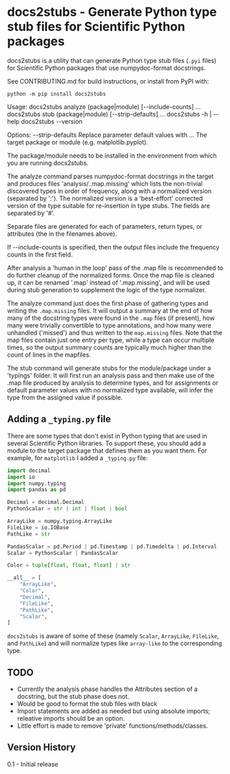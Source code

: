 # docs2stubs - Generate Python type stub files for Scientific Python packages

docs2stubs is a utility that can generate Python type stub files (`.pyi` files)
for Scientific Python packages that use numpydoc-format docstrings.

See CONTRIBUTING.md for build instructions, or install from PyPI with:

```
python -m pip install docs2stubs
```

Usage:
  docs2stubs analyze (package|module) [--include-counts] <name>...
  docs2stubs stub (package|module) [--strip-defaults] <name>...
  docs2stubs -h | --help
  docs2stubs --version

Options:
  --strip-defaults  Replace parameter default values with ...
  <name>            The target package or module (e.g. matplotlib.pyplot).

The package/module needs to be installed in the environment from which
you are running docs2stubs.

The analyze command parses numpydoc-format docstrings in the target
and produces files 'analysis/<name>.<what>.map.missing' which lists the
non-trivial discovered types in order of frequency, along with a normalized version
(separated by ':'). The normalized version is a 'best-effort' corrected
version of the type suitable for re-insertion in type stubs. The fields
are separated by '#'.

Separate files are generated for each of parameters, return types, or
attributes (the <what> in the filenames above).

If --include-counts is specified, then the output files include the
frequency counts in the first field.

After analysis a 'human in the loop' pass of the .map file is 
recommended to do further cleanup of the normalized forms. Once the 
map file is cleaned up, it can be renamed '.map' instead of 
'.map.missing', and will be used during stub generation to supplement
the logic of the type normalizer.

The analyze command just does the first phase of gathering types
and writing the `.map.missing` files. It will output a summary 
at the end of how many of the docstring types were found in the 
`.map` files (if present), how many were trivially convertible 
to type annotations, and how many were unhandled ('missed') and 
thus written to the `map.missing` files. Note that the map files
contain just one entry per type, while a type can occur multiple
times, so the output summary counts are typically much higher 
than the count of lines in the mapfiles.

The stub command will generate stubs for the module/package under a 
'typings' folder. It will first run an analysis pass and
then make use of the .map file produced by analysis to 
determine types, and for assignments or default parameter values with
no normalized type available, will infer the type from the assigned
value if possible.


## Adding a `_typing.py` file

There are some types that don't exist in Python typing that are used 
in several Scientific Python libraries. To support these, you should 
add a module to the target package that defines them as you want them.
For example, for `matplotlib` I added a `_typing.py` file:

```python
import decimal
import io
import numpy.typing
import pandas as pd

Decimal = decimal.Decimal
PythonScalar = str | int | float | bool

ArrayLike = numpy.typing.ArrayLike
FileLike = io.IOBase
PathLike = str

PandasScalar = pd.Period | pd.Timestamp | pd.Timedelta | pd.Interval
Scalar = PythonScalar | PandasScalar

Color = tuple[float, float, float] | str

__all__ = [
    "ArrayLike",
    "Color",
    "Decimal",
    "FileLike",
    "PathLike",
    "Scalar",
]
```

`docs2stubs` is aware of some of these (namely `Scalar`, `ArrayLike`, `FileLike`, and `PathLike`) and will normalize types
like `array-like` to the corresponding type.

## TODO

- Currently the analysis phase handles the Attributes section of a docstring,
but the stub phase does not.
- Would be good to format the stub files with black
- Import statements are added as needed but using absolute imports; releative
imports should be an option.
- Little effort is made to remove 'private' functions/methods/classes.


## Version History

0.1 - Initial release

